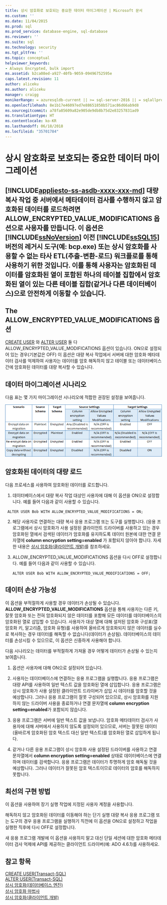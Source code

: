 ```yaml
---
title: 상시 암호화로 보호되는 중요한 데이터 마이그레이션 | Microsoft 문서
ms.custom: ''
ms.date: 11/04/2015
ms.prod: sql
ms.prod_service: database-engine, sql-database
ms.reviewer: ''
ms.suite: sql
ms.technology: security
ms.tgt_pltfrm: ''
ms.topic: conceptual
helpviewer_keywords:
- Always Encrypted, bulk import
ms.assetid: b2ca08ed-a927-40fb-9059-09496752595e
caps.latest.revision: 11
author: aliceku
ms.author: aliceku
manager: craigg
monikerRange: = azuresqldb-current || >= sql-server-2016 || = sqlallproducts-allversions
ms.openlocfilehash: 8e1b17e46097ed7e88651858b571ac86d66ab9d8
ms.sourcegitcommit: a78fa85609a82e905de9db8b75d2e83257831ad9
ms.translationtype: HT
ms.contentlocale: ko-KR
ms.lasthandoff: 06/18/2018
ms.locfileid: "35701784"
---
```

# <a name="migrate-sensitive-data-protected-by-always-encrypted"></a>상시 암호화로 보호되는 중요한 데이터 마이그레이션
[!INCLUDE[appliesto-ss-asdb-xxxx-xxx-md](../../../includes/appliesto-ss-asdb-xxxx-xxx-md.md)]
 대량 복사 작업 중 서버에서 메타데이터 검사를 수행하지 않고 암호화된 데이터를 로드하려면 **ALLOW_ENCRYPTED_VALUE_MODIFICATIONS** 옵션으로 사용자를 만듭니다. 이 옵션은 [!INCLUDE[ssNoVersion](../../../includes/ssnoversion-md.md)] 이전 [!INCLUDE[ssSQL15](../../../includes/sssql15-md.md)] 버전의 레거시 도구(예: bcp.exe) 또는 상시 암호화를 사용할 수 없는 타사 ETL(추출-변환-로드) 워크플로를 통해 사용하기 위한 것입니다. 이를 통해 사용자는 암호화된 데이터를 암호화된 열이 포함된 하나의 테이블 집합에서 암호화된 열이 있는 다른 테이블 집합(같거나 다른 데이터베이스)으로 안전하게 이동할 수 있습니다.  
 -  
 ## <a name="the-allowencryptedvaluemodifications-option"></a>The ALLOW_ENCRYPTED_VALUE_MODIFICATIONS 옵션  
 [CREATE USER](https://msdn.microsoft.com/library/ms173463.aspx) 와 [ALTER USER](https://msdn.microsoft.com/library/ms176060.aspx) 둘 다 ALLOW_ENCRYPTED_VALUE_MODIFICATIONS 옵션이 있습니다. ON으로 설정되어 있는 경우(기본값은 OFF) 이 옵션은 대량 복사 작업에서 서버에 대한 암호화 메타데이터 검사를 억제하여 사용자는 데이터를 암호 해독하지 않고 테이블 또는 데이터베이스 간에 암호화된 데이터를 대량 복사할 수 있습니다.  
  
## <a name="data-migration-scenarios"></a>데이터 마이그레이션 시나리오  
다음 표는 몇 가지 마이그레이션 시나리오에 적합한 권장된 설정을 보여줍니다.  
 
![always-encrypted-migration](../../../relational-databases/security/encryption/media/always-encrypted-migration.PNG "always-encrypted-migration")  

## <a name="bulk-loading-of-encrypted-data"></a>암호화된 데이터의 대량 로드  
다음 프로세스를 사용하여 암호화된 데이터를 로드합니다.  

1.  데이터베이스에서 대량 복사 작업 대상인 사용자에 대해 이 옵션을 ON으로 설정합니다. 예를 들어 다음과 같이 사용할 수 있습니다.  
 
   ```  
    ALTER USER Bob WITH ALLOW_ENCRYPTED_VALUE_MODIFICATIONS = ON;  
   ```  

2.  해당 사용자로 연결하는 대량 복사 응용 프로그램 또는 도구를 실행합니다. (응용 프로그램에서 상시 암호화가 사용 설정된 클라이언트 드라이버를 사용하고 있는 경우 암호화된 열에서 검색된 데이터가 암호화를 유지하도록 데이터 원본에 대한 연결 문자열에 **column encryption setting=enabled** 가 포함되지 않아야 합니다. 자세한 내용은 [상시 암호화&#40;클라이언트 개발&#41;](../../../relational-databases/security/encryption/always-encrypted-client-development.md)를 참조하세요.  
  
3.  ALLOW_ENCRYPTED_VALUE_MODIFICATIONS 옵션을 다시 OFF로 설정합니다. 예를 들어 다음과 같이 사용할 수 있습니다.  

    ```  
    ALTER USER Bob WITH ALLOW_ENCRYPTED_VALUE_MODIFICATIONS = OFF;  
    ```  

## <a name="potential-for-data-corruption"></a>데이터 손상 가능성  
이 옵션을 부적절하게 사용할 경우 데이터가 손상될 수 있습니다. **ALLOW_ENCRYPTED_VALUE_MODIFICATIONS** 옵션을 통해 사용자는 다른 키, 잘못 암호화 또는 전혀 암호화되지 않은 데이터를 포함해 모든 데이터를 데이터베이스의 암호화된 열로 삽입할 수 있습니다. 사용자가 대상 열에 대해 설저된 암호화 구성표(열 암호화 키, 알고리즘, 암호화 유형)를 사용하여 올바르게 암호화되지 않은 데이터를 실수로 복사하는 경우 데이터를 해독할 수 없습니다(데이터가 손상됨). 데이터베이스의 데이터를 손상시킬 수 있으므로, 이 옵션은 신중하게 사용해야 합니다.  

다음 시나리오는 데이터를 부적절하게 가져올 경우 어떻게 데이터가 손상될 수 있는지 보여줍니다.  

1.  옵션은 사용자에 대해 ON으로 설정되어 있습니다.  
 
2.  사용자는 데이터베이스에 연결하는 응용 프로그램을 실행합니다. 응용 프로그램은 대량 API를 사용하여 일반 텍스트 값을 암호화된 열에 삽입합니다. 응용 프로그램은 상시 암호화가 사용 설정된 클라이언트 드라이버가 삽입 시 데이터를 암호할 것을 예상합니다. 그러나 응용 프로그램이 잘못 구성되어 있으므로, 상시 암호화를 지원하지 않는 드라이버 사용을 종료하거나 연결 문자열에 **column encryption setting=enabled**가 포함되지 않습니다.  

3.  응용 프로그램은 서버에 일반 텍스트 값을 보냅니다. 암호화 메타데이터 검사가 사용자에 대해 서버에서 사용하지 않도록 설정되어 있으므로, 서버는 잘못된 데이터(올바르게 암호화된 암호 텍스트 대신 일반 텍스트)를 암호화된 열로 삽입하게 됩니다.  
 
4.  같거나 다른 응용 프로그램이 상시 암호화 사용 설정된 드라이버를 사용하고 연결 문자열에서 **column encryption setting=enabled** 상태로 데이터베이스에 연결하며 데이터를 검색합니다. 응용 프로그램은 데이터가 투명하게 암호 해독될 것을 예상합니다. 그러나 데이터가 잘못된 암호 텍스트이므로 데이터의 암호를 해독하지 못합니다.  

## <a name="best-practice"></a>최선의 구현 방법  
 
이 옵션을 사용하여 장기 실행 작업에 지정된 사용자 계정을 사용합니다.  
 
해독하지 않고 암호화된 데이터를 이동해야 하는 단기 실행 대량 복사 응용 프로그램 또는 도구의 경우 응용 프로그램을 실행하기 직전에 이 옵션을 ON으로 설정하고 작업을 실행한 직후에 다시 OFF로 설정합니다.  
 
새 응용 프로그램 개발에 이 옵션을 사용하지 말고 대신 단일 세션에 대한 암호화 메타데이터 검사 억제에 API를 제공하는 클라이언트 드라이버(예: ADO 4.6.1)를 사용하세요.  

## <a name="see-also"></a>참고 항목  
[CREATE USER&#40;Transact-SQL&#41;](../../../t-sql/statements/create-user-transact-sql.md)   
[ALTER USER&#40;Transact-SQL&#41;](../../../t-sql/statements/alter-user-transact-sql.md)   
[상시 암호화&#40;데이터베이스 엔진&#41;](../../../relational-databases/security/encryption/always-encrypted-database-engine.md)   
[상시 암호화 마법사](../../../relational-databases/security/encryption/always-encrypted-wizard.md)   
[상시 암호화&#40;클라이언트 개발&#41;](../../../relational-databases/security/encryption/always-encrypted-client-development.md)  
